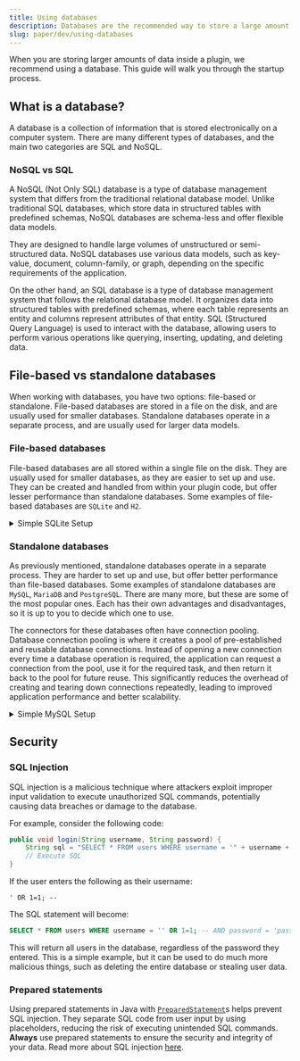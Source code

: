 ```yaml
---
title: Using databases
description: Databases are the recommended way to store a large amount of data. This guide outlines a few key details.
slug: paper/dev/using-databases
---
```


When you are storing larger amounts of data inside a plugin, we recommend using a database. This guide will walk you through the startup process.

## What is a database?

A database is a collection of information that is stored electronically on a computer system. There are many different types of databases,
and the main two categories are SQL and NoSQL.

### NoSQL vs SQL

A NoSQL (Not Only SQL) database is a type of database management system that differs from the traditional relational database model.
Unlike traditional SQL databases, which store data in structured tables with predefined schemas, NoSQL databases are schema-less
and offer flexible data models.

They are designed to handle large volumes of unstructured or semi-structured data.
NoSQL databases use various data models, such as key-value, document, column-family, or graph, depending on
the specific requirements of the application.

On the other hand, an SQL database is a type of database management system that follows the relational database model.
It organizes data into structured tables with predefined schemas, where each table represents an entity and columns
represent attributes of that entity. SQL (Structured Query Language) is used to interact with the database,
allowing users to perform various operations like querying, inserting, updating, and deleting data.

## File-based vs standalone databases

When working with databases, you have two options: file-based or standalone. File-based databases are stored in a file on the disk,
and are usually used for smaller databases. Standalone databases operate in a separate process, and are usually used for larger data models.

### File-based databases

File-based databases are all stored within a single file on the disk. They are usually used for smaller databases, as they are easier to set up and use.
They can be created and handled from within your plugin code, but offer lesser performance than standalone databases.
Some examples of file-based databases are `SQLite` and `H2`.

<details>
  <summary>Simple SQLite Setup</summary>

#### SQLite

To work with SQLite, you will need a driver to connect / initialize the database.

:::note

The JDBC Driver is bundled with Paper, so you do not need to shade/relocate it in your plugin.

:::

##### Usage

You must invoke a [`Class#forName(String)`](jd:java:java.lang.Class#forName(java.lang.String))
on the driver to allow it to initialize and then create the connection to the database:

```java title="DatabaseManager.java"
public class DatabaseManager {

  public void connect() {
    Class.forName("org.sqlite.JDBC");
    Connection connection = DriverManager.getConnection("jdbc:sqlite:plugins/TestPlugin/database.db");
  }
}
```

You then have access to a [`Connection`](jd:java:java.sql:java.sql.Connection) object,
which you can use to create a [`Statement`](jd:java:java.sql:java.sql.Statement) and execute SQL queries.
To learn more about the Java Database Connectivity API, see [here](https://www.baeldung.com/java-jdbc)

</details>

### Standalone databases

As previously mentioned, standalone databases operate in a separate process. They are harder to set up and use,
but offer better performance than file-based databases. Some examples of standalone databases are `MySQL`, `MariaDB` and `PostgreSQL`.
There are many more, but these are some of the most popular ones. Each has their own advantages and disadvantages,
so it is up to you to decide which one to use.

The connectors for these databases often have connection pooling. Database connection pooling is where it creates
a pool of pre-established and reusable database connections. Instead of opening a new connection every time a
database operation is required, the application can request a connection from the pool, use it for the required task,
and then return it back to the pool for future reuse. This significantly reduces the overhead of creating and tearing
down connections repeatedly, leading to improved application performance and better scalability.

<details>
  <summary>Simple MySQL Setup</summary>

#### MySQL

Working with MySQL requires a few more steps, however it can offer performance benefits for larger databases with
many tables and concurrent accesses. This is a short setup guide for using the [Hikari](https://github.com/brettwooldridge/HikariCP) library with MySQL.

:::note

This will require a running MySQL database to connect to.

:::

First, add the dependency to your project with the following dependency:

##### Maven
```xml title="pom.xml"
<dependency>
  <groupId>com.zaxxer</groupId>
  <artifactId>HikariCP</artifactId>
  <version>4.0.3</version>
  <scope>compile</scope>
</dependency>
```

##### Gradle
```kotlin title="build.gradle(.kts)"
dependencies {
  implementation("com.zaxxer:HikariCP:4.0.3")
}
```

:::caution

The Hikari library is not bundled with Paper, so you will need to shade/relocate it. In Gradle, you will need to use the [Shadow plugin](https://gradleup.com/shadow/).
Alternatively, you can use the library loader with your Paper plugin to load the library at runtime. See [here](/paper/dev/getting-started/paper-plugins#loaders)
for more information on how to use this.

:::

##### Usage

Once you have the dependency added, we can work with the connector in our code:

```java title="DatabaseManager.java"
public class DatabaseManager {

  public void connect() {
    HikariConfig config = new HikariConfig();
    config.setJdbcUrl("jdbc:mysql://localhost:3306/mydatabase"); // Address of your running MySQL database
    config.setUsername("username"); // Username
    config.setPassword("password"); // Password
    config.setMaximumPoolSize(10); // Pool size defaults to 10

    config.addDataSourceProperty("", ""); // MISC settings to add
    HikariDataSource dataSource = new HikariDataSource(config);

    try (Connection connection = dataSource.getConnection()) {
      // Use a try-with-resources here to autoclose the connection.
      PreparedStatement sql = connection.prepareStatement("SQL");
      // Execute statement
    } catch (Exception e) {
      // Handle any exceptions that arise from getting / handing the exception.
    }
  }
}
```

</details>

## Security

### SQL Injection

SQL injection is a malicious technique where attackers exploit improper input validation to execute unauthorized SQL commands,
potentially causing data breaches or damage to the database.

For example, consider the following code:

```java
public void login(String username, String password) {
    String sql = "SELECT * FROM users WHERE username = '" + username + "' AND password = '" + password + "'";
    // Execute SQL
}
```

If the user enters the following as their username:

```
' OR 1=1; --
```

The SQL statement will become:

```sql
SELECT * FROM users WHERE username = '' OR 1=1; -- AND password = 'password'
```

This will return all users in the database, regardless of the password they entered. This is a simple example,
but it can be used to do much more malicious things, such as deleting the entire database or stealing user data.

### Prepared statements

Using prepared statements in Java with [`PreparedStatement`](jd:java:java.sql:java.sql.PreparedStatement)s
helps prevent SQL injection. They separate SQL code from user input by using placeholders, reducing the risk of executing unintended SQL commands.
**Always** use prepared statements to ensure the security and integrity of your data. Read more about SQL injection
[here](https://www.baeldung.com/sql-injection).
